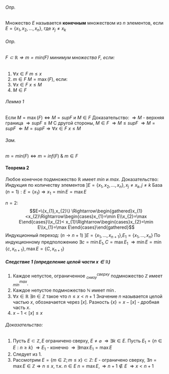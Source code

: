 ###### Опр. 
Множество $E$ называется **конечным** множеством из $n$ элементов, если $E=\{x_{1},x_{2},\ldots ,x_{n}\}$, где $x_{j}\neq x_{k}$
###### Опр. 
###### $F\subset \mathbb R \Rightarrow m=min(F)$ минимум множества $F$, если: 
1. $\forall x\in F$   $m\leq x$
2. $m\in F$
$M=\max(F),$ если:
1.  $\forall x\in F$ $x\leq M$
2. $M\in F$
###### Лемма 1
Если $M=\max(F)\Leftrightarrow M=supF$ и $M \in F$
Доказательство:
$\Rightarrow M$ - верхняя граница $\Rightarrow sup F \leq M$
С другой стороны, $M \in F$ $\Rightarrow M\leq sup F$
$\Rightarrow M=supF$
$\Leftarrow M = supF \Rightarrow\forall x\in F$ $x\leq M$
###### Зам.
$m=min(F)\Leftrightarrow m=inf(F)$ $\&$   $m \in F$
#### Теорема 2
Любое конечное подмножество $\mathbb R$ имеет $min$ и $max$.
Доказательство:
Индукция по количеству элементов
$] E=\{x_{1},x_{2},\ldots,x_{n}\},x_{j}\neq x_{k}, j\neq k$
База $(n=1):E=\{x_{1}\}\Rightarrow x_{1}=\min E = \max E$

$n=2$:  $$E=\{x_{1},x_{2}\} \Rightarrow\begin{gathered}x_{1}<x_{2}\Rightarrow\begin{cases}x_{1}=\min E\\x_{2}=\max E\end{cases}\\x_{2}< x_{1}\Rightarrow\begin{cases}x_{2}=\min E\\x_{1}=\max E\end{cases}\end{gathered}$$
Индукционный переход: $(n\rightarrow n+1)$
$]E=\{x_{1},\ldots,x_{n+1}\}$,$E_{1}=\{x_{1},\ldots,x_{n}\}$
По индукционному предположению $\exists c=\min E_{1},C=\max E_{1}$ $\Rightarrow\min E=\min\{c,x_{n+1}\}, \max E=\{C,x_{n+1}\}$
##### Следствие 1 (определение целой части $x\in \mathbb R$)
1. Каждое непустое, ограниченное $^{сверху}_{снизу}$ подмножество $\mathbb Z$ имеет $^{max}_{min}$.
2. Каждое непустое подмножество $\mathbb N$ имеет $\min$.
3. $\forall x\in \mathbb R$ $\exists n\in \mathbb Z$ такое что $n\leq x<n+1$ 
Значение $n$ называется целой частью $x$, обозначается через $[x]$.
Разность $\{x\}=x-[x]$ - дробная часть $x$.
4. $x-1<[x]\leq x$
###### Доказательство:
1. Пусть $E\subset \mathbb Z,E$ ограничено сверху, $E\neq\varnothing$ $\Rightarrow\exists k\in E$. Пусть $E_{1}=\{n\in E:n\geq k\}$ $\Rightarrow E_{1}$ - конечно $\Rightarrow \exists \max E_1 = \max E$
2. Следует из 1.
3. Рассмотрим $E=\{m\in\mathbb{Z};m\leq x\}\subset \mathbb Z$: $E$ - ограничено сверху, $\exists n=\max E\in \mathbb Z\Rightarrow n\leq x$, т.к. $n \in E$ 
$n=\max E,\Rightarrow n+1\notin E$  $\Rightarrow x<n+1$
